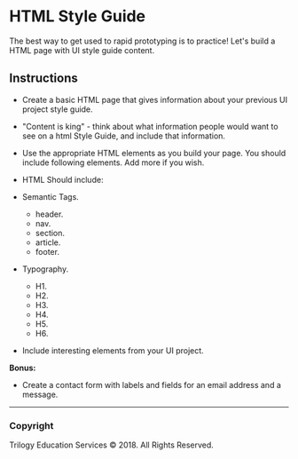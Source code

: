 # HTML Style Guide

The best way to get used to rapid prototyping is to practice!  Let's build a HTML page with UI style guide content.

## Instructions

- Create a basic HTML page that gives information about your previous UI project style guide.

- "Content is king" - think about what information people would want to see on a html Style Guide, and include that information.

- Use the appropriate HTML elements as you build your page. You should include following elements. Add more if you wish.

- HTML Should include:

- Semantic Tags.
  - header.
  - nav.
  - section.
  - article.
  - footer.

- Typography.
  - H1.
  - H2.
  - H3.
  - H4.
  - H5.
  - H6.

- Include interesting elements from your UI project.  

**Bonus:**

- Create a contact form with labels and fields for an email address and a message.

---

### Copyright

Trilogy Education Services © 2018. All Rights Reserved.
